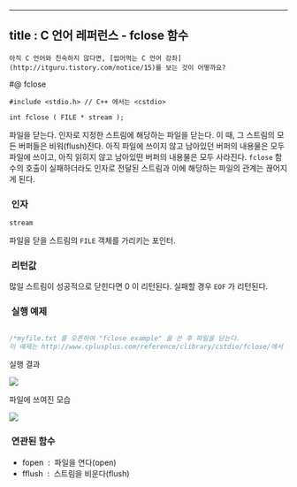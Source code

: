 ----------------
title : C 언어 레퍼런스 - fclose 함수
--------------



```warning
아직 C 언어와 친숙하지 않다면, [씹어먹는 C 언어 강좌](http://itguru.tistory.com/notice/15)를 보는 것이 어떻까요?

```

#@ fclose

```info
#include <stdio.h> // C++ 에서는 <cstdio>

int fclose ( FILE * stream );

```

파일을 닫는다.
인자로 지정한 스트림에 해당하는 파일을 닫는다.
이 때, 그 스트림의 모든 버퍼들은 비워(flush)진다. 아직 파일에 쓰이지 않고 남아있던 버퍼의 내용물은 모두 파일에 쓰이고, 아직 읽히지 않고 남아있떤 버퍼의 내용물은 모두 사라진다.
`fclose` 함수의 호출이 실패하더라도 인자로 전달된 스트림과 이에 해당하는 파일의 관계는 끊어지게 된다.

###  인자

`stream`

파일을 닫을 스트림의 `FILE` 객체를 가리키는 포인터.

###  리턴값

많일 스트림이 성공적으로 닫힌다면 0 이 리턴된다.
실패할 경우 `EOF` 가 리턴된다.

###  실행 예제

```cpp

/*myfile.txt 를 오픈하여 "fclose example" 을 쓴 후 파일을 닫는다.
이 예제는 http://www.cplusplus.com/reference/clibrary/cstdio/fclose/에서 가져왔습니다.*/#include <stdio.h>int main (){    FILE * pFile;    pFile = fopen ("myfile.txt","wt");    fprintf (pFile, "fclose example");    fclose (pFile);    return 0;}
```

실행 결과


![](http://img1.daumcdn.net/thumb/R1920x0/?fname=http%3A%2F%2Fcfile23.uf.tistory.com%2Fimage%2F192A9D1F4B702E01249504)

파일에 쓰여진 모습


![](http://img1.daumcdn.net/thumb/R1920x0/?fname=http%3A%2F%2Fcfile4.uf.tistory.com%2Fimage%2F127B681F4B702E017E42DF)

###  연관된 함수

* fopen  :  파일을 연다(open)
* fflush  :  스트림을 비운다(flush)
